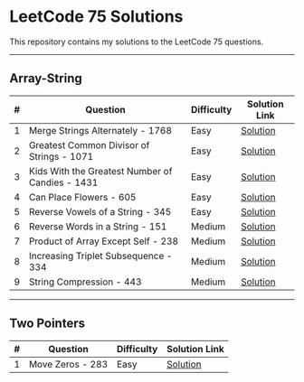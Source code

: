 # LeetCode 75 Solutions

This repository contains my solutions to the LeetCode 75 questions.

---

## Array-String

| #   | Question                                    | Difficulty | Solution Link                                                 |
| --- | ------------------------------------------ | ---------- | ------------------------------------------------------------ |
| 1   | Merge Strings Alternately - 1768           | Easy       | [Solution](Array-String/Merge%20Strings%20Alternately%20-%201768/) |
| 2   | Greatest Common Divisor of Strings - 1071  | Easy       | [Solution](Array-String/Greatest%20Common%20Divisor%20of%20Strings%20-%201071/) |
| 3   | Kids With the Greatest Number of Candies - 1431 | Easy       | [Solution](Array-String/Kids%20With%20the%20Greatest%20Number%20of%20Candies%20-%201431/) |
| 4   | Can Place Flowers - 605                    | Easy       | [Solution](Array-String/Can%20Place%20Flowers%20-%20605/) |
| 5   | Reverse Vowels of a String - 345           | Easy       | [Solution](Array-String/Reverse%20Vowels%20of%20a%20String%20-%20345/) |
| 6   | Reverse Words in a String - 151            | Medium     | [Solution](Array-String/Reverse%20Words%20in%20a%20String%20-%20151/) |
| 7   | Product of Array Except Self - 238         | Medium     | [Solution](Array-String/Product%20of%20Array%20Except%20Self%20-%20238/) |
| 8   | Increasing Triplet Subsequence - 334       | Medium     | [Solution](Array-String/Increasing%20Triplet%20Subsequence%20-%20334/) |
| 9   | String Compression - 443       | Medium     | [Solution](Array-String/String%20Compression%20-%20443/) |

---

## Two Pointers

| #   | Question                                    | Difficulty | Solution Link                                                 |
| --- | ------------------------------------------ | ---------- | ------------------------------------------------------------ |
| 1   | Move Zeros - 283           | Easy       | [Solution](Two%20Pointers/Move%20Zeroes%20-%20283/) |


